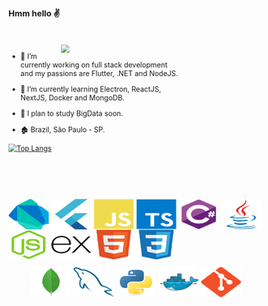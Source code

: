 ### Hmm hello ✌
##

<br>
<img align="right" width="400" style src="https://raw.githubusercontent.com/laynH/Anime-Girls-Holding-Programming-Books/master/C%2B%2B/Sakura_Nene_CPP.jpg">
<div align="left" width="20">
  
- 🔭 I’m currently working on full stack development
<br>and my passions are Flutter, .NET and NodeJS.

- 🌱 I’m currently learning Electron, ReactJS,
<br>NextJS, Docker and MongoDB.

- 🤖 I plan to study BigData soon.
  
- 🏚 Brazil, São Paulo - SP.
  </div>
[![Top Langs](https://github-readme-stats.vercel.app/api/top-langs/?username=anuraghazra&layout=compact)](https://github.com/anuraghazra/github-readme-stats)


  <br>
  
##
  <br>  
<p>
    <img align="center" height="60" width="80" src="https://raw.githubusercontent.com/devicons/devicon/master/icons/dart/dart-original.svg">
    <img align="center" height="60" width="80" src="https://raw.githubusercontent.com/devicons/devicon/master/icons/flutter/flutter-original.svg">
    <img align="center" height="60" width="80" src="https://raw.githubusercontent.com/devicons/devicon/master/icons/javascript/javascript-plain.svg">
    <img align="center" height="60" width="80" src="https://raw.githubusercontent.com/devicons/devicon/master/icons/typescript/typescript-plain.svg">
    <img align="center" height="60" width="80" src="https://raw.githubusercontent.com/devicons/devicon/master/icons/csharp/csharp-original.svg">
    <img align="center" height="60" width="80" src="https://raw.githubusercontent.com/devicons/devicon/master/icons/java/java-original.svg">
    <img align="center" height="60" width="80" src="https://raw.githubusercontent.com/devicons/devicon/master/icons/nodejs/nodejs-original.svg">
    <img align="center" height="60" width="80" src="https://raw.githubusercontent.com/devicons/devicon/master/icons/express/express-original.svg">
    <img align="center" height="60" width="80" src="https://raw.githubusercontent.com/devicons/devicon/master/icons/html5/html5-original.svg">
    <img align="center" height="60" width="80" src="https://raw.githubusercontent.com/devicons/devicon/master/icons/css3/css3-original.svg">    
   <div align="center">
      <img align="center" height="60" width="80" src="https://raw.githubusercontent.com/devicons/devicon/master/icons/mongodb/mongodb-original.svg">
      <img align="center" height="60" width="80" src="https://raw.githubusercontent.com/devicons/devicon/master/icons/mysql/mysql-original.svg">
      <img align="center" height="60" width="80" src="https://raw.githubusercontent.com/devicons/devicon/master/icons/python/python-original.svg">
      <img align="center" height="60" width="80" src="https://raw.githubusercontent.com/devicons/devicon/master/icons/docker/docker-original.svg">
      <img align="center" height="60" width="80" src="https://raw.githubusercontent.com/devicons/devicon/master/icons/git/git-original.svg"> 
    </div>
</p>
